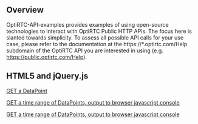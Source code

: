 ## Overview
OptiRTC-API-examples provides examples of using open-source technologies to interact with OptiRTC Public HTTP APIs. The focus here is slanted towards simplicity. To assess all possible API calls for your use case, please refer to the documentation at the https://*.optirtc.com/Help subdomain of the OptiRTC API you are interested in using (e.g. https://public.optirtc.com/Help).

## HTML5 and jQuery.js

[GET a DataPoint](https://github.com/Geosyntec/OptiRTC-API-examples/blob/master/html%2Bjs-singleDataPointGet.html)

[GET a time range of DataPoints, output to browser javascript console](https://github.com/Geosyntec/OptiRTC-API-examples/blob/master/html%2Bjs-timeSeriesGetWithPaging.html)

[GET a time range of DataPoints, output to browser javascript console](https://github.com/Geosyntec/OptiRTC-API-examples/blob/master/html%2Bjs-timeSeriesGetWithPaging.html)
